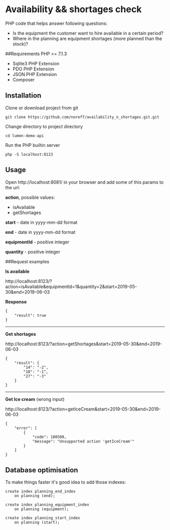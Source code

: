 # Availability && shortages check

PHP code that helps answer following questions: 
- Is the equipment the customer want to hire available in a certain period?
- Where in the planning are equipment shortages (more planned than the stock)?

##Requirements
PHP >= 7.1.3
- Sqlite3 PHP Extension
- PDO PHP Extension
- JSON PHP Extension
- Composer

## Installation

Clone or download project from git

```git clone https://github.com/noreff/availability_n_shortages.git.git```

Change directory to project directory

```cd lumen-demo-api```

Run the PHP builtin server 

```php -S localhost:8123```

## Usage

Open http://localhost:8081/ in your browser and add some of this params to the url:

**action**, possible values:

- isAvailable
- getShortages

**start** - date in yyyy-mm-dd format

**end**  - date in yyyy-mm-dd format

**equipmentId** - positive integer

**quantity** - positive integer

##Request examples

**Is available**

http://localhost:8123/?action=isAvailable&equipmentId=1&quantity=2&start=2019-05-30&end=2019-06-03

**Response**

```
{
    "result": true
}
```

___

**Get shortages**

http://localhost:8123/?action=getShortages&start=2019-05-30&end=2019-06-03

```
{
    "result": {
        "14": "-2",
        "18": "-1",
        "27": "-3"
    }
}
```
___


**Get Ice cream** (wrong input)

http://localhost:8123/?action=getIceCream&start=2019-05-30&end=2019-06-03

```
{
    "error": [
        {
            "code": 100500,
            "message": "Unsupported action 'getIceCream'"
        }
    ]
}
```

## Database optimisation

To make things faster it's good idea to add those indexes:

```
create index planning_end_index
	on planning (end);

create index planning_equipment_index
	on planning (equipment);

create index planning_start_index
	on planning (start);
```


